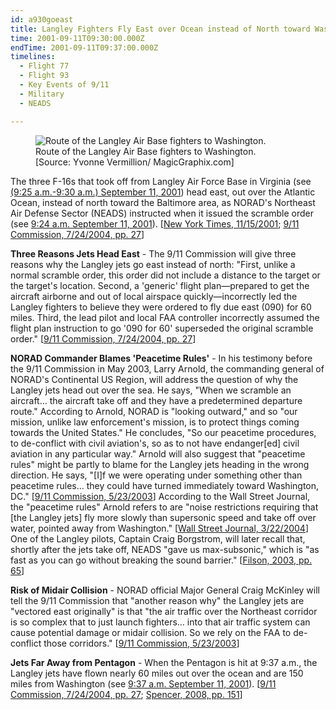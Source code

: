 ```yaml
---
id: a930goeast
title: Langley Fighters Fly East over Ocean instead of North toward Washington
time: 2001-09-11T09:30:00.000Z
endTime: 2001-09-11T09:37:00.000Z
timelines:
  - Flight 77
  - Flight 93
  - Key Events of 9/11
  - Military
  - NEADS

---
```


<figure class="image">
  <img alt="Route of the Langley Air Base fighters to Washington." src="//i2.wp.com/cdn.historycommons.org/images/events/313_langley_route2050081722-9074.jpg" />
  <figcaption>Route of the Langley Air Base fighters to Washington.<br>[Source: Yvonne Vermillion/ MagicGraphix.com]</figcaption>
</figure>

The three F-16s that took off from Langley Air Force Base in Virginia (see [(9:25 a.m.-9:30 a.m.) September 11, 2001](/timeline/#a930langleylaunch)) head east, out over the Atlantic Ocean, instead of north toward the Baltimore area, as NORAD's Northeast Air Defense Sector (NEADS) instructed when it issued the scramble order (see [9:24 a.m. September 11, 2001](/timeline/#a924langleyscramble)). [[New York Times, 11/15/2001][1]; [9/11 Commission, 7/24/2004, pp. 27][2]]

**Three Reasons Jets Head East** - The 9/11 Commission will give three reasons why the Langley jets go east instead of north: "First, unlike a normal scramble order, this order did not include a distance to the target or the target's location. Second, a 'generic' flight plan—prepared to get the aircraft airborne and out of local airspace quickly—incorrectly led the Langley fighters to believe they were ordered to fly due east (090) for 60 miles. Third, the lead pilot and local FAA controller incorrectly assumed the flight plan instruction to go '090 for 60' superseded the original scramble order." [[9/11 Commission, 7/24/2004, pp. 27][2]]

**NORAD Commander Blames 'Peacetime Rules'** - In his testimony before the 9/11 Commission in May 2003, Larry Arnold, the commanding general of NORAD's Continental US Region, will address the question of why the Langley jets head out over the sea. He says, "When we scramble an aircraft… the aircraft take off and they have a predetermined departure route." According to Arnold, NORAD is "looking outward," and so "our mission, unlike law enforcement's mission, is to protect things coming towards the United States." He concludes, "So our peacetime procedures, to de-conflict with civil aviation's, so as to not have endanger[ed] civil aviation in any particular way." Arnold will also suggest that "peacetime rules" might be partly to blame for the Langley jets heading in the wrong direction. He says, "[I]f we were operating under something other than peacetime rules… they could have turned immediately toward Washington, DC." [[9/11 Commission, 5/23/2003][3]] According to the Wall Street Journal, the "peacetime rules" Arnold refers to are "noise restrictions requiring that [the Langley jets] fly more slowly than supersonic speed and take off over water, pointed away from Washington." [[Wall Street Journal, 3/22/2004][4]] One of the Langley pilots, Captain Craig Borgstrom, will later recall that, shortly after the jets take off, NEADS "gave us max-subsonic," which is "as fast as you can go without breaking the sound barrier." [[Filson, 2003, pp. 65][5]]

**Risk of Midair Collision** - NORAD official Major General Craig McKinley will tell the 9/11 Commission that "another reason why" the Langley jets are "vectored east originally" is that "the air traffic over the Northeast corridor is so complex that to just launch fighters… into that air traffic system can cause potential damage or midair collision. So we rely on the FAA to de-conflict those corridors." [[9/11 Commission, 5/23/2003][3]]

**Jets Far Away from Pentagon** - When the Pentagon is hit at 9:37 a.m., the Langley jets have flown nearly 60 miles out over the ocean and are 150 miles from Washington (see [9:37 a.m. September 11, 2001](/timeline/#a937langleyshort)). [[9/11 Commission, 7/24/2004, pp. 27][2]; [Spencer, 2008, pp. 151][6]]

[1]: https://www.nytimes.com/2001/11/15/us/nation-challenged-hijacking-2-pilots-praise-passengers-who-fought-hijackers.html
[2]: https://web.archive.org/web/20041020144854/http://www.decloah.com/mirrors/9-11/911_Report.txt
[3]: https://www.9-11commission.gov/archive/hearing2/9-11Commission_Hearing_2003-05-23.htm
[4]: http://opprop911.no/wp-content/uploads/2010/08/9-11-Government-Inconsitencies.pdf
[5]: https://www.amazon.com/Air-War-Over-America-Defense/dp/061512416X
[6]: https://www.amazon.com/Touching-History-Untold-Unfolded-America/dp/1416559256
